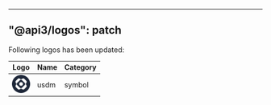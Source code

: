 ---
 "@api3/logos": patch
 ---

 Following logos has been updated:

 |Logo|Name|Category|
 |---|---|---|
 |<img src="./raw/symbols/usdm.svg" width="36" alt="">|usdm|symbol|